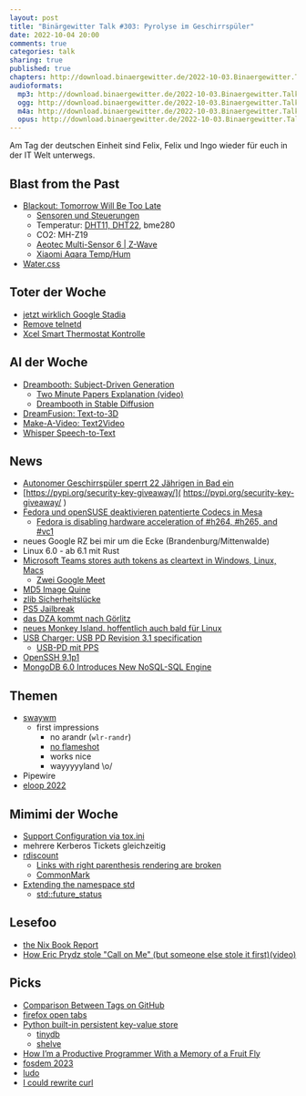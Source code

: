 ```yaml
---
layout: post
title: "Binärgewitter Talk #303: Pyrolyse im Geschirrspüler"
date: 2022-10-04 20:00
comments: true
categories: talk
sharing: true
published: true
chapters: http://download.binaergewitter.de/2022-10-03.Binaergewitter.Talk.303.chapters.txt
audioformats:
  mp3: http://download.binaergewitter.de/2022-10-03.Binaergewitter.Talk.303.mp3
  ogg: http://download.binaergewitter.de/2022-10-03.Binaergewitter.Talk.303.ogg
  m4a: http://download.binaergewitter.de/2022-10-03.Binaergewitter.Talk.303.m4a
  opus: http://download.binaergewitter.de/2022-10-03.Binaergewitter.Talk.303.opus
---
```

Am Tag der deutschen Einheit sind Felix, Felix und Ingo wieder für euch in der IT Welt unterwegs.

## Blast from the Past
* [Blackout: Tomorrow Will Be Too Late]( https://en.wikipedia.org/wiki/Blackout_\(Elsberg_novel\) )
  - [Sensoren und Steuerungen](https://blog.binaergewitter.de/2022/09/14/binaergewitter-talk-number-302-https/#isso-2187)
  * Temperatur: [DHT11, DHT22](https://lastminuteengineers.com/dht11-dht22-arduino-tutorial/ ), bme280
  * CO2: MH-Z19
  * [Aeotec Multi-Sensor 6 | Z-Wave]( https://amzn.to/3C4ZXv0 )
  * [Xiaomi Aqara Temp/Hum]( https://www.aqara.com/us/temperature_humidity_sensor.html )
* [Water.css]( https://watercss.kognise.dev/ )


## Toter der Woche
- [jetzt wirklich Google Stadia]( https://www.heise.de/news/Cloud-Gaming-Google-stampft-Stadia-ein-7280222.html )
- [Remove telnetd](https://cgit.freebsd.org/src/commit/?id=0eea46fb1f83f6091df92b5f2eae993cd6c2c873)
- [Xcel Smart Thermostat Kontrolle]( https://www.theregister.com/2022/09/01/xcel_smart_thermostat_power/ )

## AI der Woche

- [Dreambooth: Subject-Driven Generation]( https://dreambooth.github.io/ )
  - [Two Minute Papers Explanation (video)]( https://www.youtube.com/watch?v=NnoTWZ9qgYg )
  - [Dreambooth in Stable Diffusion]( https://github.com/XavierXiao/Dreambooth-Stable-Diffusion )
- [DreamFusion: Text-to-3D]( https://dreamfusion3d.github.io/ )
- [Make-A-Video: Text2Video]( https://petapixel.com/2022/09/29/meta-announces-text-to-video-ai-generator/ )
- [Whisper Speech-to-Text]( https://openai.com/blog/whisper/ )

## News
- [Autonomer Geschirrspüler sperrt 22 Jährigen in Bad ein]( https://www.spiegel.de/panorama/justiz/loerrach-autonomer-geschirrspueler-sperrt-22-jaehrige-in-bad-ein-a-17f45c66-bf6c-4897-a70f-0198ca492df1 )
- [https://pypi.org/security-key-giveaway/]( https://pypi.org/security-key-giveaway/ )
- [Fedora und openSUSE deaktivieren patentierte Codecs in Mesa](https://linuxnews.de/2022/10/fedora-und-opensuse-deaktivieren-patentierte-codecs-in-mesa/)
  * [Fedora is disabling hardware acceleration of #h264, #h265, and #vc1]( https://mobile.twitter.com/knurd42rhfc/status/1575069748643221504 )
- neues Google RZ bei mir um die Ecke (Brandenburg/Mittenwalde)
- Linux 6.0 - ab 6.1 mit Rust
- [Microsoft Teams stores auth tokens as cleartext in Windows, Linux, Macs]( https://www.bleepingcomputer.com/news/security/microsoft-teams-stores-auth-tokens-as-cleartext-in-windows-linux-macs/ )
  - [Zwei Google Meet]( https://arstechnica.com/gadgets/2022/08/googles-video-chat-merger-begins-now-there-are-two-google-meet-apps/ )
- [MD5 Image Quine]( https://twitter.com/david3141593/status/1573218394358386688 )
- [zlib Sicherheitslücke]( https://www.heise.de/news/Kritische-Luecke-in-zlib-Bibliothek-ermoeglicht-Codeschmuggel-7250044.html )
- [PS5 Jailbreak]( https://twitter.com/manfightdragon/status/1576768394707161088 )
- [das DZA kommt nach Görlitz](https://www.deutscheszentrumastrophysik.de/de )
- [neues Monkey Island. hoffentlich auch bald für Linux]( https://twitter.com/grumpygamer/status/1570852960024031233 )
- [USB Charger: USB PD Revision 3.1 specification](https://www.usb.org/usb-charger-pd)
  - [USB-PD mit PPS]( https://techtest.org/usb-power-delivery-ladegeraete-mit-pps-uebersicht-und-info/ )
- [OpenSSH 9.1p1]( https://marc.info/?l=openssh-unix-dev&m=166432367007844&w=2 )
- [MongoDB 6.0 Introduces New NoSQL-SQL Engine]( https://www.dbta.com/Columns/MongoDB-Matters/MongoDB-60-Introduces-New-NoSQL-SQL-Engine-155052.aspx )


## Themen
- [swaywm](https://swaywm.org/)
  * first impressions 
    - no arandr (`wlr-randr`)
    - [no flameshot](https://github.com/flameshot-org/flameshot/blob/master/docs/Sway%20and%20wlroots%20support.md)
    - works nice
    - wayyyyyland \o/
- Pipewire
- [eloop 2022]( https://eloop.org )

## Mimimi der Woche
- [Support Configuration via tox.ini]( https://github.com/psf/black/issues/2172#issuecomment-831968134 )
- mehrere Kerberos Tickets gleichzeitig
- [rdiscount]( https://github.com/davidfstr/rdiscount/pull/152 )
  * [Links with right parenthesis rendering are broken](https://github.com/Orc/discount/issues/260)
  * [CommonMark]( https://commonmark.org/ )
- [Extending the namespace std](https://en.cppreference.com/w/cpp/language/extending_std)
  * [std::future_status]( https://en.cppreference.com/w/cpp/thread/future_status )

## Lesefoo
- [the Nix Book Report]( https://www.tweag.io/blog/2022-09-29-the-nix-book-report/ )
- [How Eric Prydz stole "Call on Me" (but someone else stole it first)(video)]( https://youtu.be/wyYAiU4DKUY )

## Picks
- [Comparison Between Tags on GitHub]( https://peter.coffee/github-comparison-between-tags )
- [firefox open tabs]( https://superuser.com/questions/385207/how-to-open-a-list-of-urls-in-firefox-or-seamonkey/385218#385218 )
- [Python built-in persistent key-value store]( https://remusao.github.io/posts/python-dbm-module.html )
  * [tinydb]( https://tinydb.readthedocs.io/en/latest/ )
  * [shelve]( https://docs.python.org/3/library/shelve.html )
- [How I’m a Productive Programmer With a Memory of a Fruit Fly]( https://hynek.me/articles/productive-fruit-fly-programmer/ )
- [fosdem 2023]( https://fosdem.org/2022/news/2022-09-14-fosdem-2023-dates/ )
- [ludo]( https://ludo.events/ )
- [I could rewrite curl]( https://daniel.haxx.se/blog/2021/05/20/i-could-rewrite-curl/ )



